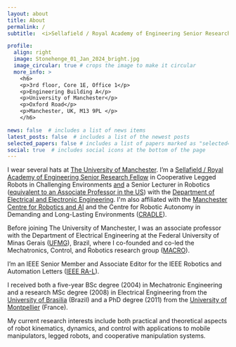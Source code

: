 ```yaml
---
layout: about
title: About
permalink: /
subtitle:  <i>Sellafield / Royal Academy of Engineering Senior Research Fellow </i> ⬦ <i>Reader in Robotics</i>

profile:
  align: right
  image: Stonehenge_01_Jan_2024_bright.jpg
  image_circular: true # crops the image to make it circular
  more_info: >
    <h6>
    <p>3rd floor, Core 1E, Office 1</p>
    <p>Engineering Building A</p>
    <p>University of Manchester</p>
    <p>Oxford Road</p>
    <p>Manchester, UK, M13 9PL </p>
    </h6>

news: false  # includes a list of news items
latest_posts: false  # includes a list of the newest posts
selected_papers: false # includes a list of papers marked as "selected={true}"
social: true  # includes social icons at the bottom of the page
---
```


I wear several hats at [The University of Manchester][#2]. I’m a [Sellafield / Royal Academy of Engineering Senior Research Fellow](https://raeng.org.uk/news/academy-announces-latest-research-chairs-and-senior-research-fellows) in Cooperative Legged Robots in Challenging Environments <ins>and</ins> a Senior Lecturer in Robotics ([equivalent to an Associate Professor in the US](https://en.wikipedia.org/wiki/Lecturer)) with the [Department of Electrical and Electronic Engineering][#1]. I'm also affiliated with the [Manchester Centre for Robotics and AI](https://www.robotics.manchester.ac.uk/) and the Centre for Robotic Autonomy in Demanding and Long-Lasting Environments ([CRADLE](https://cradlerobotics.co.uk/)).

Before joining The University of Manchester, I was an associate professor with the Department of Electrical Engineering at the Federal University of Minas Gerais ([UFMG][#3]), Brazil, where I co-founded and co-led the Mechatronics, Control, and Robotics research group ([MACRO][#4]). 

I’m an IEEE Senior Member and Associate Editor for the IEEE Robotics and Automation Letters ([IEEE RA-L](https://www.ieee-ras.org/publications/ra-l)).

I received both a five-year BSc degree (2004) in Mechatronic Engineering and a research MSc degree (2008) in Electrical Engineering from the [University of Brasilia](https://unb.br/) (Brazil) and a PhD degree (2011) from the [University of Montpellier](https://www.umontpellier.fr/en/) (France).

My current research interests include both practical and theoretical aspects of robot kinematics, dynamics, and control with applications to mobile manipulators, legged robots, and cooperative manipulation systems.

[#1]: https://www.eee.manchester.ac.uk/
[#2]: https://www.manchester.ac.uk/
[#3]: https://ufmg.br/
[#4]: https://www.linkedin.com/company/macroufmg/
[#5]: https://bvadorno.github.io/projects/
